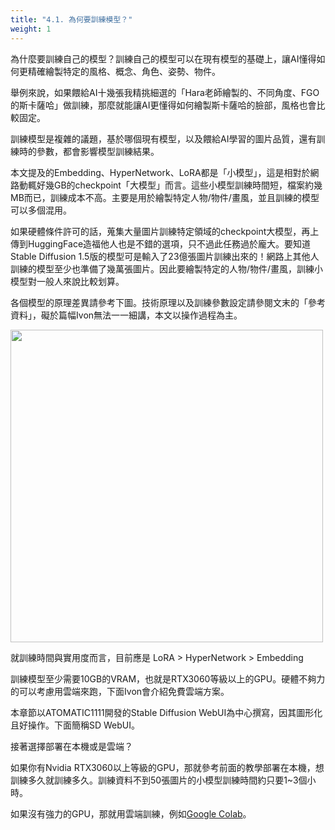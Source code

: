 ```yaml
---
title: "4.1. 為何要訓練模型？"
weight: 1
---
```


為什麼要訓練自己的模型？訓練自己的模型可以在現有模型的基礎上，讓AI懂得如何更精確繪製特定的風格、概念、角色、姿勢、物件。

舉例來說，如果餵給AI十幾張我精挑細選的「Hara老師繪製的、不同角度、FGO的斯卡薩哈」做訓練，那麼就能讓AI更懂得如何繪製斯卡薩哈的臉部，風格也會比較固定。

訓練模型是複雜的議題，基於哪個現有模型，以及餵給AI學習的圖片品質，還有訓練時的參數，都會影響模型訓練結果。

本文提及的Embedding、HyperNetwork、LoRA都是「小模型」，這是相對於網路動輒好幾GB的checkpoint「大模型」而言。這些小模型訓練時間短，檔案約幾MB而已，訓練成本不高。主要是用於繪製特定人物/物件/畫風，並且訓練的模型可以多個混用。

如果硬體條件許可的話，蒐集大量圖片訓練特定領域的checkpoint大模型，再上傳到HuggingFace造福他人也是不錯的選項，只不過此任務過於龐大。要知道Stable Diffusion 1.5版的模型可是輸入了23億張圖片訓練出來的！網路上其他人訓練的模型至少也準備了幾萬張圖片。因此要繪製特定的人物/物件/畫風，訓練小模型對一般人來說比較划算。

各個模型的原理差異請參考下圖。技術原理以及訓練參數設定請參閱文末的「參考資料」，礙於篇幅Ivon無法一一細講，本文以操作過程為主。

<img src=/posts/stable-diffusion-webui-manuals/images/bakeFoV.avif alt=""  width=500 loading="lazy">

就訓練時間與實用度而言，目前應是 LoRA > HyperNetwork > Embedding

訓練模型至少需要10GB的VRAM，也就是RTX3060等級以上的GPU。硬體不夠力的可以考慮用雲端來跑，下面Ivon會介紹免費雲端方案。


本章節以ATOMATIC1111開發的Stable Diffusion WebUI為中心撰寫，因其圖形化且好操作。下面簡稱SD WebUI。

接著選擇部署在本機或是雲端？

如果你有Nvidia RTX3060以上等級的GPU，那就參考前面的教學部署在本機，想訓練多久就訓練多久。訓練資料不到50張圖片的小模型訓練時間約只要1~3個小時。

如果沒有強力的GPU，那就用雲端訓練，例如[Google Colab](https://ivonblog.com/posts/google-colab-stable-diffusion-webui/)。
